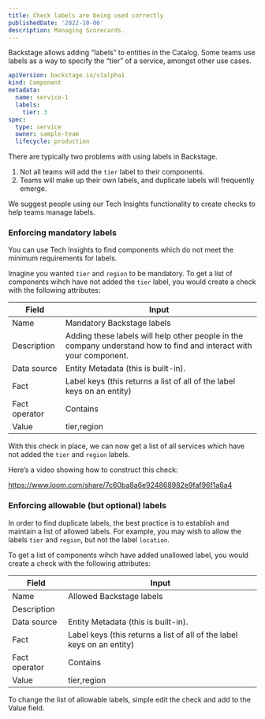 ```yaml
---
title: Check labels are being used correctly
publishedDate: '2022-10-06'
description: Managing Scorecards.
---
```


Backstage allows adding “labels” to entities in the Catalog. Some teams use labels as a way to specify the “tier” of a service, amongst other use cases.

```yaml
apiVersion: backstage.io/v1alpha1
kind: Component
metadata:
  name: service-1
  labels:
    tier: 3
spec:
  type: service
  owner: sample-team
  lifecycle: production
```

There are typically two problems with using labels in Backstage.

1. Not all teams will add the `tier` label to their components.
2. Teams will make up their own labels, and duplicate labels will frequently emerge.

We suggest people using our Tech Insights functionality to create checks to help teams manage labels.

### Enforcing mandatory labels

You can use Tech Insights to find components which do not meet the minimum requirements for labels.

Imagine you wanted `tier` and `region` to be mandatory. To get a list of components wihch have not added the `tier` label, you would create a check with the following attributes:

| Field | Input |
| --- | --- |
| Name | Mandatory Backstage labels |
| Description | Adding these labels will help other people in the company understand how to find and interact with your component. |
| Data source | Entity Metadata (this is built-in). |
| Fact | Label keys (this returns a list of all of the label keys on an entity) |
| Fact operator | Contains |
| Value | tier,region |

With this check in place, we can now get a list of all services which have not added the `tier` and `region` labels.

Here’s a video showing how to construct this check:

https://www.loom.com/share/7c60ba8a6e924868982e9faf96f1a6a4

### Enforcing allowable (but optional) labels

In order to find duplicate labels, the best practice is to establish and maintain a list of allowed labels. For example, you may wish to allow the labels `tier` and `region`, but not the label `location`.

To get a list of components wihch have added unallowed label, you would create a check with the following attributes:

| Field | Input |
| --- | --- |
| Name | Allowed Backstage labels |
| Description |  |
| Data source | Entity Metadata (this is built-in). |
| Fact | Label keys (this returns a list of all of the label keys on an entity) |
| Fact operator | Contains |
| Value | tier,region |

To change the list of allowable labels, simple edit the check and add to the Value field.